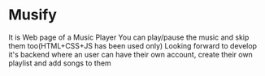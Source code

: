 # Musify
It is Web page of a Music Player
You can play/pause the music and skip them too(HTML+CSS+JS has been used only)
Looking forward to develop it's backend where an user can have their own account, create their own playlist and add songs to them
